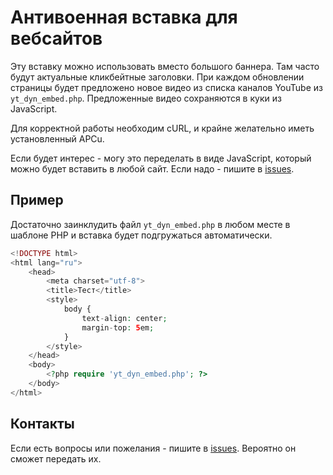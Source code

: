# Антивоенная вставка для вебсайтов

Эту вставку можно использовать вместо большого баннера. Там часто будут актуальные кликбейтные заголовки. При каждом обновлении страницы будет предложено новое видео из списка каналов YouTube из `yt_dyn_embed.php`. Предложенные видео сохраняются в куки из JavaScript.

Для корректной работы необходим cURL, и крайне желательно иметь установленный APCu.

Если будет интерес - могу это переделать в виде JavaScript, который можно будет вставить в любой сайт. Если надо - пишите в [issues](https://github.com/ereechepeine/AntiWarAd/issues).

## Пример

Достаточно заинклудить файл `yt_dyn_embed.php` в любом месте в шаблоне PHP и вставка будет подгружаться автоматически.

```php
<!DOCTYPE html>
<html lang="ru">
    <head>
        <meta charset="utf-8">
        <title>Тест</title>
        <style>
            body {
                text-align: center;
                margin-top: 5em;
            }
        </style>
    </head>
    <body>
        <?php require 'yt_dyn_embed.php'; ?>
    </body>
</html>
```

## Контакты

Если есть вопросы или пожелания - пишите в [issues](https://github.com/ereechepeine/AntiWarAd/issues). Вероятно он сможет передать их.